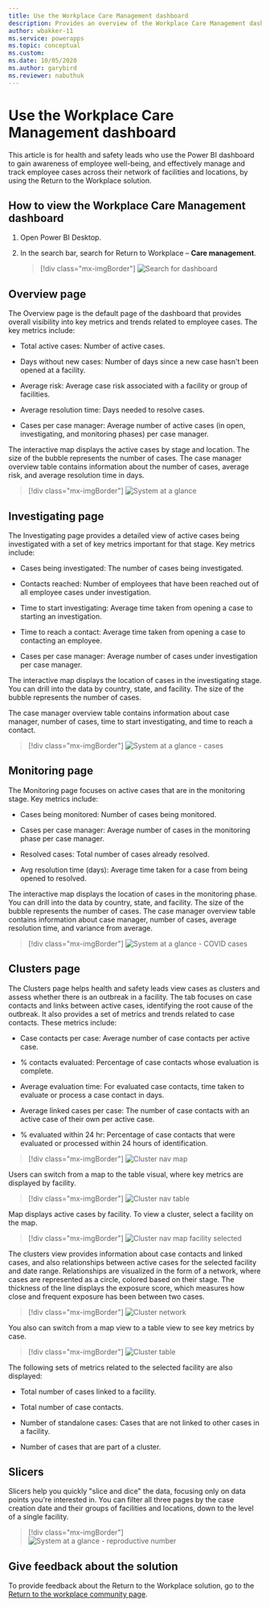 ```yaml
---
title: Use the Workplace Care Management dashboard
description: Provides an overview of the Workplace Care Management dashboards.
author: wbakker-11
ms.service: powerapps
ms.topic: conceptual
ms.custom: 
ms.date: 10/05/2020
ms.author: garybird
ms.reviewer: nabuthuk
---
```


# Use the Workplace Care Management dashboard

This article is for health and safety leads who use the Power BI dashboard to gain awareness of employee well-being, and effectively manage and track employee cases across their network of facilities and locations, by using the Return to the Workplace solution.

## How to view the Workplace Care Management dashboard

1. Open Power BI Desktop.

2. In the search bar, search for Return to Workplace – **Care management**.

    > [!div class="mx-imgBorder"]
    > ![Search for dashboard](media/pbi-dash-command-bar2.png "Search for dashboard")

## Overview page

The Overview page is the default page of the dashboard that provides overall visibility into key metrics and trends related to employee cases. The key metrics include:

- Total active cases: Number of active cases.

- Days without new cases: Number of days since a new case hasn't been opened at a facility.

- Average risk: Average case risk associated with a facility or group of facilities.

- Average resolution time: Days needed to resolve cases.

- Cases per case manager: Average number of active cases (in open, investigating, and monitoring phases) per case manager.

The interactive map displays the active cases by stage and location. The size of the bubble represents the number of cases. The case manager overview table contains information about the number of cases, average risk, and average resolution time in days.

> [!div class="mx-imgBorder"]
> ![System at a glance](media/pbi-dash-system-at-a-glance3.png "System at a glance")

## Investigating page

The Investigating page provides a detailed view of active cases being investigated with a set of key metrics important for that stage. Key metrics include:

- Cases being investigated: The number of cases being investigated.

- Contacts reached: Number of employees that have been reached out of all employee cases under investigation.

- Time to start investigating: Average time taken from opening a case to starting an investigation.

- Time to reach a contact: Average time taken from opening a case to contacting an employee.

- Cases per case manager: Average number of cases under investigation per case manager.

The interactive map displays the location of cases in the investigating stage. You can drill into the data by country, state, and facility. The size of the bubble represents the number of cases. 

The case manager overview table contains information about case manager, number of cases, time to start investigating, and time to reach a contact.

> [!div class="mx-imgBorder"]
> ![System at a glance - cases](media/pbi-dash-report-covidcases2.png "System at a glance - cases")

## Monitoring page 

The Monitoring page focuses on active cases that are in the monitoring stage. Key metrics include:

- Cases being monitored: Number of cases being monitored.

- Cases per case manager: Average number of cases in the monitoring phase per case manager.

- Resolved cases: Total number of cases already resolved.


- Avg resolution time (days): Average time taken for a case from being opened to resolved.

The interactive map displays the location of cases in the monitoring phase. You can drill into the data by country, state, and facility. The size of the bubble represents the number of cases. The case manager overview table contains information about case manager, number of cases, average resolution time, and variance from average.

> [!div class="mx-imgBorder"]
> ![System at a glance - COVID cases](media/pbi-dash-report-fatalcovidcases2.png "System at a glance - COVID cases")

## Clusters page

The Clusters page helps health and safety leads view cases as clusters and assess whether there is an outbreak in a facility. The tab focuses on case contacts and links between active cases, identifying the root cause of the outbreak. It also provides a set of metrics and trends related to case contacts. These metrics include:

- Case contacts per case: Average number of case contacts per active case.

- % contacts evaluated: Percentage of case contacts whose evaluation is complete.

- Average evaluation time: For evaluated case contacts, time taken to evaluate or process a case contact in days.

- Average linked cases per case: The number of case contacts with an active case of their own per active case. 

- % evaluated within 24 hr: Percentage of case contacts that were evaluated or processed within 24 hours of identification.

> [!div class="mx-imgBorder"]
> ![Cluster nav map](media/pbi-dash-report-clusternavmap.png "Cluster nav map")

Users can switch from a map to the table visual, where key metrics are displayed by facility. 

> [!div class="mx-imgBorder"]
> ![Cluster nav table](media/pbi-dash-report-clusternavtable.png "Cluster nav table")

Map displays active cases by facility. To view a cluster, select a facility on the map. 

> [!div class="mx-imgBorder"]
> ![Cluster nav map facility selected](media/pbi-dash-report-clusternavmap-facility.png "Cluster nav map facility selected")

The clusters view provides information about case contacts and linked cases, and also relationships between active cases for the selected facility and date range. Relationships are visualized in the form of a network, where cases are represented as a circle, colored based on their stage. The thickness of the line displays the exposure score, which measures how close and frequent exposure has been between two cases.

> [!div class="mx-imgBorder"]
> ![Cluster network](media/pbi-dash-report-clusternetwork.png "Cluster network")

You also can switch from a map view to a table view to see key metrics by case. 

> [!div class="mx-imgBorder"]
> ![Cluster table](media/pbi-dash-report-clustertable.png "Cluster table")

The following sets of metrics related to the selected facility are also displayed:

- Total number of cases linked to a facility.

- Total number of case contacts.

- Number of standalone cases: Cases that are not linked to other cases in a facility.

- Number of cases that are part of a cluster.


## Slicers

Slicers help you quickly "slice and dice" the data, focusing only on data points you're interested in. You can filter all three pages by the case creation date and their groups of facilities and locations, down to the level of a single facility. 

> [!div class="mx-imgBorder"]
> ![System at a glance - reproductive number](media/pbi-dash-report-reproductivenumber2.png "System at a glance - reproductive number")

## Give feedback about the solution

To provide feedback about the Return to the Workplace solution, go to the [Return to the workplace community page](https://aka.ms/rtw-community).
